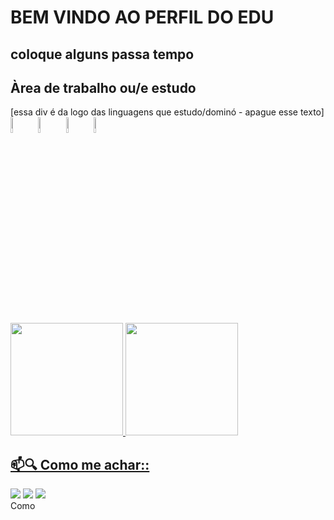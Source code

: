 <h1> BEM VINDO AO PERFIL DO EDU </h1>
<div>
<h2>coloque alguns passa tempo</h2>
<h2>Àrea de trabalho ou/e estudo </h2>
</div>
<div> [essa div é da logo das linguagens que estudo/dominó - apague esse texto]
<span>
<img width= 8% src="https://cdn.jsdelivr.net/gh/devicons/devicon@latest/icons/java/java-original.svg" />
</span>
<span>
<img width= 8% src="https://cdn.jsdelivr.net/gh/devicons/devicon@latest/icons/javascript/javascript-original.svg" />
</span>
<span>
<img width= 8% src="https://cdn.jsdelivr.net/gh/devicons/devicon@latest/icons/html5/html5-original.svg" />
</span>
<span>
<img width= 8% src="https://cdn.jsdelivr.net/gh/devicons/devicon@latest/icons/css3/css3-original.svg" />
</span>
</div>
</br>
<div>
<a href="https://github.com/EduNunes96">
<img height= "180em" src="https://github-readme-stats.vercel.app/api?username=/NOMEDOTEUPERFIL&show_icons=true&theme=dark&include_all_commits=true%count_private=true"/>
<img height= "180em" src="https://github-readme-stats.vercel.app/api/top-langs/?username=/NOMEDOTEUPERFIL&layout=compact&langs_count=16&theme=dark"/>
</div>
<div>
<h2>📫🔍 Como me achar::</h2>
<a href="LINK DO INSTAGRAM" target="_blank"><img src="https://img.shields.io/badge/-Instagram-%23E4405F?style=for-the-badge&logo=instagram&logoColor=white" target="_blank"></a>
<a href = "LINK DO TEU GMAIL"><img src="https://img.shields.io/badge/-Gmail-%23333?style=for-the-badge&logo=gmail&logoColor=white" target="_blank"></a>
<a href="LINK DO TEU LINKEDIN" target="_blank"><img src="https://img.shields.io/badge/-LinkedIn-%230077B5?style=for-the-badge&logo=linkedin&logoColor=white" target="_blank"></a>
</div>
Como
